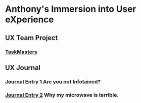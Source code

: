 # Anthony's Immersion into User eXperience 

[](/assets/Selfie.jpg)

## UX Team Project

### [TaskMasters](https://usabilityengineering.github.io/TaskMasters/)

## UX Journal

### [Journal Entry 1](ux-journal1/) Are you not Infotained?

### [Journal Entry 2](ux-journal2/) Why my microwave is terrible.


